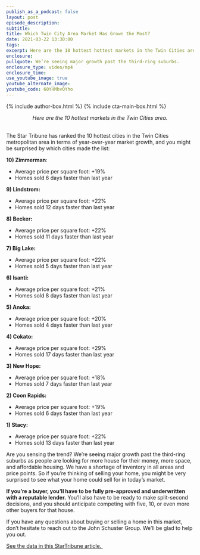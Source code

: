 ```yaml
---
publish_as_a_podcast: false
layout: post
episode_description:
subtitle:
title: Which Twin City Area Market Has Grown the Most?
date: 2021-03-22 13:30:00
tags:
excerpt: Here are the 10 hottest hottest markets in the Twin Cities area.
enclosure:
pullquote: We’re seeing major growth past the third-ring suburbs.
enclosure_type: video/mp4
enclosure_time:
use_youtube_image: true
youtube_alternate_image:
youtube_code: 60YHMbvQYho
---
```


{% include author-box.html %}
{% include cta-main-box.html %}

<center><em>Here are the 10 hottest markets in the Twin Cities area.</em></center>

<center>&nbsp;</center>

The Star Tribune has ranked the 10 hottest cities in the Twin Cities metropolitan area in terms of year-over-year market growth, and you might be surprised by which cities made the list:

**10) Zimmerman**\:&nbsp;

* Average price per square foot: +19%
* Homes sold 6 days faster than last year

**9) Lindstrom:**

* Average price per square foot: +22%
* Homes sold 12 days faster than last year

**8) Becker:**

* Average price per square foot: +22%
* Homes sold 11 days faster than last year

**7) Big Lake:**

* Average price per square foot: +22%
* Homes sold 5 days faster than last year

**6) Isanti:**

* Average price per square foot: +21%
* Homes sold 8 days faster than last year

**5) Anoka:**

* Average price per square foot: +20%
* Homes sold 4 days faster than last year

**4) Cokato:**

* Average price per square foot: +29%
* Homes sold 17 days faster than last year

**3) New Hope:**

* Average price per square foot: +18%
* Homes sold 7 days faster than last year

**2) Coon Rapids:**

* Average price per square foot: +19%
* Homes sold 6 days faster than last year

**1) Stacy:**

* Average price per square foot: +22%
* Homes sold 13 days faster than last year

Are you sensing the trend? We’re seeing major growth past the third-ring suburbs as people are looking for more house for their money, more space, and affordable housing. We have a shortage of inventory in all areas and price points. So if you’re thinking of selling your home, you might be very surprised to see what your home could sell for in today’s market.

**If you’re a buyer, you’ll have to be fully pre-approved and underwritten with a reputable lender.** You’ll also have to be ready to make split-second decisions, and you should anticipate competing with five, 10, or even more other buyers for that house.

If you have any questions about buying or selling a home in this market, don’t hesitate to reach out to the John Schuster Group. We’ll be glad to help you out.

[See the data in this StarTribune article.&nbsp;](https://www.startribune.com/ranking-the-hottest-housing-markets-in-the-twin-cities-2020-2021/502089881/#place-18)

